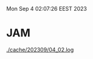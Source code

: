 Mon Sep  4 02:07:26 EEST 2023
# JAM
<a href='./cache/202309/04_02.log'>./cache/202309/04_02.log</a>
